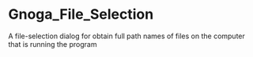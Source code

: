 # Gnoga_File_Selection
A file-selection dialog for obtain full path names of files on the computer that is running the program
